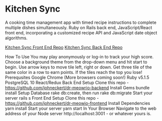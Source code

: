 # Kitchen Sync
A cooking time management app with timed recipe instructions to complete multiple dishes simultaneously. Ruby on Rails back end, JavaScript/React front end, incorporating a customized recipe API and JavaScript date object algorithms. 

[Kitchen Sync Front End Repo](https://github.com/lindsaycriswell/kitchen-sync-frontend)
[Kitchen Sync Back End Repo](https://github.com/lindsaycriswell/kitchen-sync-backend)






How To Use
You may play anonymously or log-in to track your high score.
Choose a background theme from the drop-down menu and hit start to begin.
Use arrow keys to move tile left, right or down.
Get three tile of the same color in a row to earn points.
If the tiles reach the top you lose!
Prerequsites
Google Chrome (More browsers coming soon!)
Ruby v5.1.5
PostgreSQL 10
React/Redux
Back End Setup
Clone this repo - https://github.com/johneckert/dr-meowrio-backend
Install Gems bundle install
Setup Database rake db:create, then run rake db:migrate
Start your server rails s
Front End Setup
Clone this repo - https://github.com/johneckert/dr-meowio-frontend
Install Dependencies yarn install
Start your server yarn start
In Your Browser
Navigate to the web address of your Node server http://localhost:3001 - or whatever yours is.
